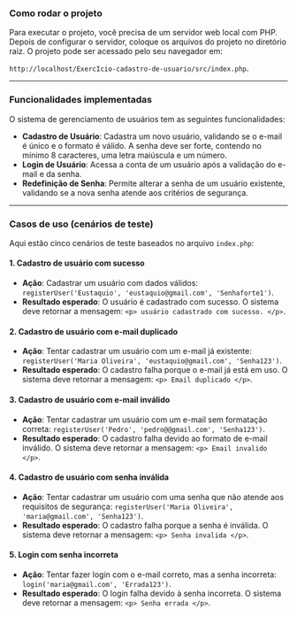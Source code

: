 

### Como rodar o projeto

Para executar o projeto, você precisa de um servidor web local com PHP. Depois de configurar o servidor, coloque os arquivos do projeto no diretório raiz. O projeto pode ser acessado pelo seu navegador em: 

`http://localhost/ExercIcio-cadastro-de-usuario/src/index.php`.

---

### Funcionalidades implementadas

O sistema de gerenciamento de usuários tem as seguintes funcionalidades:

* **Cadastro de Usuário**: Cadastra um novo usuário, validando se o e-mail é único e o formato é válido. A senha deve ser forte, contendo no mínimo 8 caracteres, uma letra maiúscula e um número.
* **Login de Usuário**: Acessa a conta de um usuário após a validação do e-mail e da senha.
* **Redefinição de Senha**: Permite alterar a senha de um usuário existente, validando se a nova senha atende aos critérios de segurança.

---

### Casos de uso (cenários de teste)

Aqui estão cinco cenários de teste baseados no arquivo `index.php`:

#### 1. Cadastro de usuário com sucesso

* **Ação**: Cadastrar um usuário com dados válidos: 
    `registerUser('Eustaquio', 'eustaquio@gmail.com', 'Senhaforte1')`.
* **Resultado esperado**: O usuário é cadastrado com sucesso. O sistema deve retornar a mensagem: 
    `<p> usuário cadastrado com sucesso. </p>`.

#### 2. Cadastro de usuário com e-mail duplicado

* **Ação**: Tentar cadastrar um usuário com um e-mail já existente: 
    `registerUser('Maria Oliveira', 'eustaquio@gmail.com', 'Senha123')`.
* **Resultado esperado**: O cadastro falha porque o e-mail já está em uso. O sistema deve retornar a mensagem: 
    `<p> Email duplicado </p>`.

#### 3. Cadastro de usuário com e-mail inválido

* **Ação**: Tentar cadastrar um usuário com um e-mail sem formatação correta: 
    `registerUser('Pedro', 'pedro@@gmail.com', 'Senha123')`.
* **Resultado esperado**: O cadastro falha devido ao formato de e-mail inválido. O sistema deve retornar a mensagem: 
    `<p> Email invalido </p>`.

#### 4. Cadastro de usuário com senha inválida

* **Ação**: Tentar cadastrar um usuário com uma senha que não atende aos requisitos de segurança: 
    `registerUser('Maria Oliveira', 'maria@gmail.com', 'Senha123')`.
* **Resultado esperado**: O cadastro falha porque a senha é inválida. O sistema deve retornar a mensagem: 
    `<p> Senha invalida </p>`.

#### 5. Login com senha incorreta

* **Ação**: Tentar fazer login com o e-mail correto, mas a senha incorreta: 
    `login('maria@gmail.com', 'Errada123')`.
* **Resultado esperado**: O login falha devido à senha incorreta. O sistema deve retornar a mensagem: 
    `<p> Senha errada </p>`.